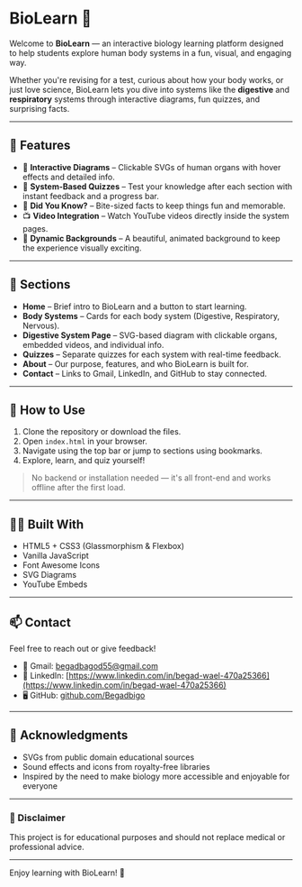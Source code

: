 # BioLearn 🧠

Welcome to **BioLearn** — an interactive biology learning platform designed to help students explore human body systems in a fun, visual, and engaging way.

Whether you're revising for a test, curious about how your body works, or just love science, BioLearn lets you dive into systems like the **digestive** and **respiratory** systems through interactive diagrams, fun quizzes, and surprising facts.

---

## 🌟 Features

- 🧬 **Interactive Diagrams** – Clickable SVGs of human organs with hover effects and detailed info.
- 🧪 **System-Based Quizzes** – Test your knowledge after each section with instant feedback and a progress bar.
- 🧠 **Did You Know?** – Bite-sized facts to keep things fun and memorable.
- 📺 **Video Integration** – Watch YouTube videos directly inside the system pages.
- 🌌 **Dynamic Backgrounds** – A beautiful, animated background to keep the experience visually exciting.

---

## 🧭 Sections

- **Home** – Brief intro to BioLearn and a button to start learning.
- **Body Systems** – Cards for each body system (Digestive, Respiratory, Nervous).
- **Digestive System Page** – SVG-based diagram with clickable organs, embedded videos, and individual info.
- **Quizzes** – Separate quizzes for each system with real-time feedback.
- **About** – Our purpose, features, and who BioLearn is built for.
- **Contact** – Links to Gmail, LinkedIn, and GitHub to stay connected.

---

## 🚀 How to Use

1. Clone the repository or download the files.
2. Open `index.html` in your browser.
3. Navigate using the top bar or jump to sections using bookmarks.
4. Explore, learn, and quiz yourself!

> No backend or installation needed — it's all front-end and works offline after the first load.

---

## 🧑‍💻 Built With

- HTML5 + CSS3 (Glassmorphism & Flexbox)
- Vanilla JavaScript
- Font Awesome Icons
- SVG Diagrams
- YouTube Embeds

---

## 📫 Contact

Feel free to reach out or give feedback!

- 📧 Gmail: [begadbagod55@gmail.com](mailto:yourname@gmail.com)
- 💼 LinkedIn: [https://www.linkedin.com/in/begad-wael-470a25366](https://www.linkedin.com/in/begad-wael-470a25366)
- 🖥 GitHub: [github.com/Begadbigo](https://github.com/Begadbigo)

---

## 🙌 Acknowledgments

- SVGs from public domain educational sources
- Sound effects and icons from royalty-free libraries
- Inspired by the need to make biology more accessible and enjoyable for everyone

---

### 🔖 Disclaimer

This project is for educational purposes and should not replace medical or professional advice.

---

Enjoy learning with BioLearn! 💙
